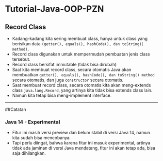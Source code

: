 # Tutorial-Java-OOP-PZN
## Record Class
* Kadang-kadang kita sering membuat class, hanya untuk class yang berisikan data `(getter(), equals(), hashCode(), dan toString() method)`.
* Record class digunakan untuk mempermudah pembuatan jenis class tersebut.
* Record class bersifat immutable (tidak bisa dirubah)
* Saat kita membuat record class, secara otomatis Java akan membuatkan `getter(), equals(), hashCode(), dan toString() method` secara otomatis, dan juga `constructor` secara otomatis.
* Saat membuat record class, secara otomatis kita akan meng-extends class `java.lang.Record`, yang artinya kita tidak bisa extends class lain.
* Namun kita tetap bisa meng-implement interface.
---

##Catatan
### Java 14 - Experimental
* Fitur ini masih versi preview dan belum stabil di versi Java 14, namun kita sudah bisa mencobanya.
* Tapi perlu diingat, bahwa karena fitur ini masuk experimental, artinya tidak ada jaminan di versi Java mendatang, fitur ini akan tetap ada, bisa saja dihilangkan.